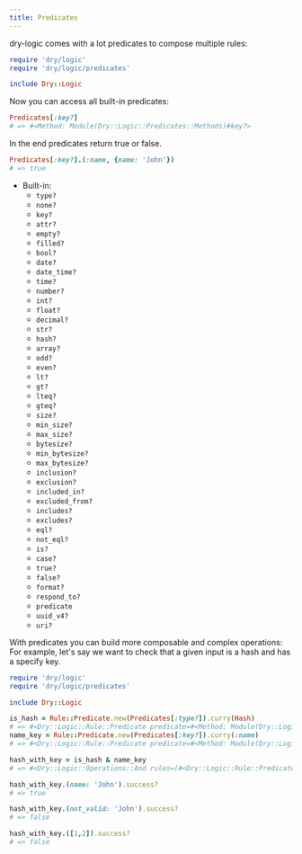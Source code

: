 ```yaml
---
title: Predicates
---
```


dry-logic comes with a lot predicates to compose multiple rules:

```ruby
require 'dry/logic'
require 'dry/logic/predicates'

include Dry::Logic
```

Now you can access all built-in predicates:

```ruby
Predicates[:key?]
# => #<Method: Module(Dry::Logic::Predicates::Methods)#key?>
```

In the end predicates return true or false.

```ruby
Predicates[:key?].(:name, {name: 'John'})
# => true
```

- Built-in:
  - `type?`
  - `none?`
  - `key?`
  - `attr?`
  - `empty?`
  - `filled?`
  - `bool?`
  - `date?`
  - `date_time?`
  - `time?`
  - `number?`
  - `int?`
  - `float?`
  - `decimal?`
  - `str?`
  - `hash?`
  - `array?`
  - `odd?`
  - `even?`
  - `lt?`
  - `gt?`
  - `lteq?`
  - `gteq?`
  - `size?`
  - `min_size?`
  - `max_size?`
  - `bytesize?`
  - `min_bytesize?`
  - `max_bytesize?`
  - `inclusion?`
  - `exclusion?`
  - `included_in?`
  - `excluded_from?`
  - `includes?`
  - `excludes?`
  - `eql?`
  - `not_eql?`
  - `is?`
  - `case?`
  - `true?`
  - `false?`
  - `format?`
  - `respond_to?`
  - `predicate`
  - `uuid_v4?`
  - `uri?`

With predicates you can build more composable and complex operations:
For example, let's say we want to check that a given input is a hash and has a specify key.

```ruby
require 'dry/logic'
require 'dry/logic/predicates'

include Dry::Logic

is_hash = Rule::Predicate.new(Predicates[:type?]).curry(Hash)
# => #<Dry::Logic::Rule::Predicate predicate=#<Method: Module(Dry::Logic::Predicates::Methods)#type?> options={:args=>[:hash]}>
name_key = Rule::Predicate.new(Predicates[:key?]).curry(:name)
# => #<Dry::Logic::Rule::Predicate predicate=#<Method: Module(Dry::Logic::Predicates::Methods)#key?> options={:args=>[:name]}>

hash_with_key = is_hash & name_key
# => #<Dry::Logic::Operations::And rules=[#<Dry::Logic::Rule::Predicate predicate=#<Method: Module(Dry::Logic::Predicates::Methods)#type?> options={:args=>[:hash]}>, #<Dry::Logic::Rule::Predicate predicate=#<Method: Module(Dry::Logic::Predicates::Methods)#key?> options={:args=>[:name]}>] options={}>

hash_with_key.(name: 'John').success?
# => true

hash_with_key.(not_valid: 'John').success?
# => false

hash_with_key.([1,2]).success?
# => false
```
